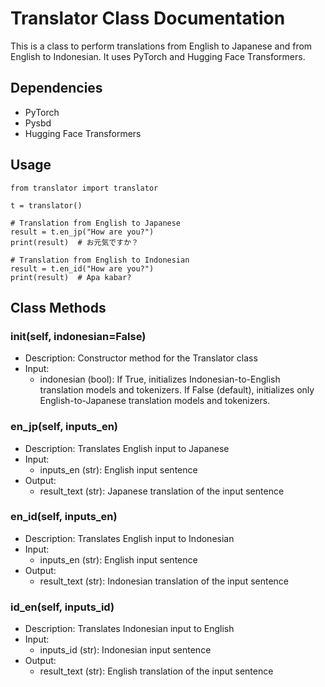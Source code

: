 # Translator Class Documentation

This is a class to perform translations from English to Japanese and from English to Indonesian. It uses PyTorch and Hugging Face Transformers.

## Dependencies
- PyTorch
- Pysbd
- Hugging Face Transformers

## Usage
```
from translator import translator

t = translator()

# Translation from English to Japanese
result = t.en_jp("How are you?")
print(result)  # お元気ですか？

# Translation from English to Indonesian
result = t.en_id("How are you?")
print(result)  # Apa kabar?
```

## Class Methods
### __init__(self, indonesian=False)
- Description: Constructor method for the Translator class
- Input:
    - indonesian (bool): If True, initializes Indonesian-to-English translation models and tokenizers. If False (default), initializes only English-to-Japanese translation models and tokenizers.
    
### en_jp(self, inputs_en)
- Description: Translates English input to Japanese
- Input:
    - inputs_en (str): English input sentence
- Output:
    - result_text (str): Japanese translation of the input sentence
    
### en_id(self, inputs_en)
- Description: Translates English input to Indonesian
- Input:
    - inputs_en (str): English input sentence
- Output:
    - result_text (str): Indonesian translation of the input sentence
    
### id_en(self, inputs_id)
- Description: Translates Indonesian input to English
- Input:
    - inputs_id (str): Indonesian input sentence
- Output:
    - result_text (str): English translation of the input sentence